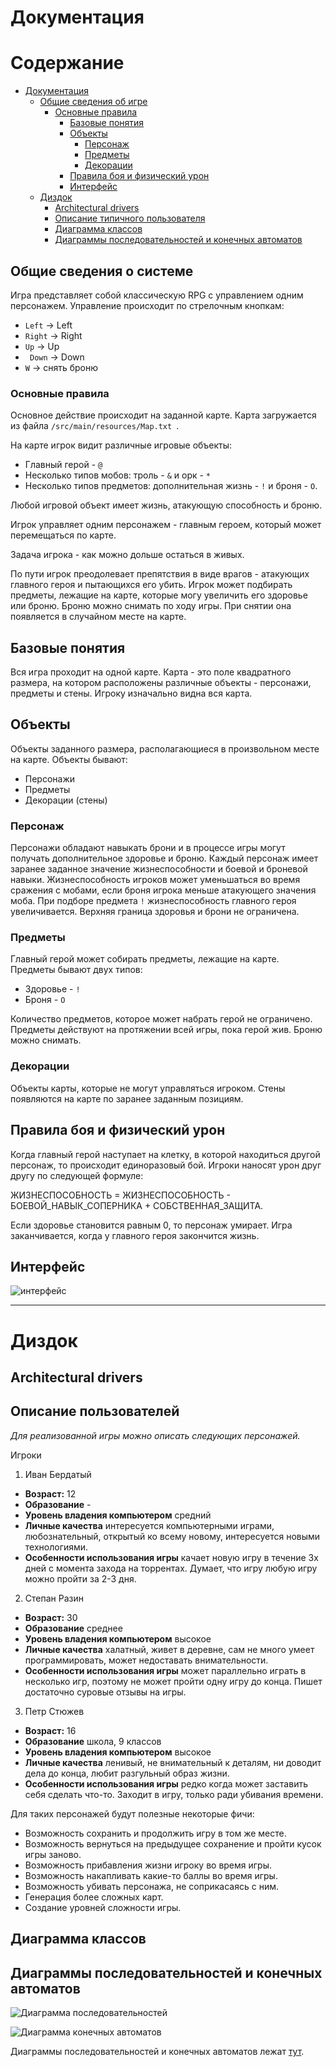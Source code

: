 # Документация 
<a name="Документация"></a>

Содержание
========================

* [Документация](#Документация)
  * [Общие сведения об игре](#Общие-сведения-о-системе)
      * [Основные правила](#Основные-правила)
          * [Базовые понятия](#Базовые-понятия)
          * [Объекты](#Объекты)
              * [Персонаж](#Персонаж)
              * [Предметы](#Предметы)
              * [Декорации](#Декорации)
          * [Правила боя и физический урон](#Бой)
          * [Интерфейс](#Интерфейс)
  * [Диздок](#Диздок) 
  	* [Architectural drivers](#Architectural-drivers) 
  	* [Описание типичного пользователя](#Пользователь)
  	* [Диаграмма классов](#Диаграмма-классов)
  	* [Диаграммы последовательностей и конечных автоматов](#Диаграммы)


## Общие сведения о системе <a name="Общие-сведения-о-системе"></a>

Игра представляет собой классическую RPG с управлением одним персонажем. Управление происходит по стрелочным кнопкам:
* ```Left``` -> Left
* ```Right``` -> Right
* ```Up``` -> Up
* ``` Down``` -> Down
* ```W``` -> снять броню

### Основные правила <a name="Основные-правила"></a>

Основное действие происходит на заданной карте. Карта загружается из файла ```/src/main/resources/Map.txt ```.

На карте игрок видит различные игровые объекты:
* Главный герой - ```@```
* Несколько типов мобов: троль - ```&``` и орк - ```*```
* Несколько типов предметов: дополнительная жизнь - ```!``` и броня - ```O```.

Любой игровой объект имеет жизнь, атакующую способность и броню.

Игрок управляет одним персонажем - главным героем, который может перемещаться по карте.

Задача игрока - как можно дольше остаться в живых.

По пути игрок преодолевает препятствия в виде врагов - атакующих главного героя и пытающихся его убить. Игрок может подбирать предметы, лежащие на карте, которые могу увеличить его здоровье или броню. Броню можно снимать по ходу игры. При снятии она появляется в случайном месте на карте.


## Базовые понятия <a name="Базовые-понятия"></a>

Вся игра проходит на одной карте. Карта - это поле квадратного размера, на котором расположены различные объекты - персонажи, предметы и стены. Игроку изначально видна вся карта.
 

## Объекты <a name="Объекты"></a>

Объекты заданного размера, располагающиеся в произвольном месте на карте.
Объекты бывают:
- Персонажи
- Предметы
- Декорации (стены)

### Персонаж <a name="Персонаж"></a>

Персонажи обладают навыкать брони и в процессе игры могут получать дополнительное здоровье и броню. Каждый персонаж имеет заранее заданное значение жизнеспособности и боевой и броневой навыки. Жизнеспособность игроков может уменьшаться во время сражения с мобами, если броня игрока меньше атакующего значения моба. При подборе предмета ```!``` жизнеспособность главного героя увеличивается. Верхняя граница здоровья и брони не ограничена.

### Предметы <a name="Предметы"></a>

Главный герой может собирать предметы, лежащие на карте.
Предметы бывают двух типов:
* Здоровье - ```!```
* Броня - ```O```

Количество предметов, которое может набрать герой не ограничено. Предметы действуют на протяжении всей игры, пока герой жив. Броню можно снимать.


### Декорации <a name="Дерорации"></a>

Объекты карты, которые не могут управляться игроком. Стены появляются на карте по заранее заданным позициям.

## Правила боя и физический урон <a name="Бой"></a>

Когда главный герой наступает на клетку, в которой находиться другой персонаж, то происходит единоразовый бой. Игроки наносят урон друг другу по следующей формуле:

ЖИЗНЕСПОСОБНОСТЬ = ЖИЗНЕСПОСОБНОСТЬ - БОЕВОЙ_НАВЫК_СОПЕРНИКА + СОБСТВЕННАЯ_ЗАЩИТА.

Если здоровье становится равным 0, то персонаж умирает. Игра заканчивается, когда у главного героя закончится жизнь.

## Интерфейс <a name="Интерфейс"></a>

![интерфейс](https://github.com/ekaterinaMaljutina/Software-Design/blob/roguelike_RPG_impl/roguelike/interface.png)

---
Диздок <a name="Диздок"></a>
=====

## Architectural drivers  <a name="Architectural-drivers"></a>




## Описание пользователей <a name="Пользователь"></a>
*Для реализованной игры можно описать следующих персонажей.*

Игроки

1. Иван Бердатый
* **Возраст:** 12
* **Образование** -
* **Уровень владения компьютером** средний
* **Личные качества** интересуется компьютерными играми, любознательный, открытый ко всему новому, интересуется новыми технологиями.
* **Особенности использования игры** качает новую игру в течение 3х дней с момента захода на торрентах. Думает, что игру любую игру можно пройти за 2-3 дня.

2. Степан Разин
* **Возраст:** 30
* **Образование** среднее
* **Уровень владения компьютером** высокое
* **Личные качества** халатный, живет в деревне, сам не много умеет программировать, может недоставать внимательности.
* **Особенности использования игры** может параллельно играть в несколько игр, поэтому не может пройти одну игру до конца. Пишет достаточно суровые отзывы на игры.

3. Петр Стюжев
* **Возраст:** 16
* **Образование** школа, 9 классов
* **Уровень владения компьютером** высокое
* **Личные качества** ленивый, не внимательный к деталям, ни доводит дела до конца, любит разгульный образ жизни.
* **Особенности использования игры** редко когда может заставить себя сделать что-то. Заходит в игру, только ради убивания времени.

Для таких персонажей будут полезные некоторые фичи:
* Возможность сохранить и продолжить игру в том же месте.
* Возможность вернуться на предыдущее сохранение и пройти кусок игры заново.
* Возможность прибавления жизни игроку во время игры.
* Возможность накапливать какие-то баллы во время игры.
* Возможность убивать персонажа, не соприкасаясь с ним.
* Генерация более сложных карт.
* Создание уровней сложности игры.


## Диаграмма классов <a name="Диаграмма-классов"></a>

## Диаграммы последовательностей и конечных автоматов <a name="Диаграммы"></a>

![Диаграмма последовательностей](https://github.com/ekaterinaMaljutina/Software-Design/blob/roguelike_RPG_impl/roguelike/UML/SequenceDiagram.png)

![Диаграмма конечных автоматов](https://github.com/ekaterinaMaljutina/Software-Design/blob/roguelike_RPG_impl/roguelike/UML/stateDiagram.png)

Диаграммы последовательностей и конечных автоматов лежат [тут](https://github.com/ekaterinaMaljutina/Software-Design/tree/roguelike_RPG_impl/roguelike/UML).
